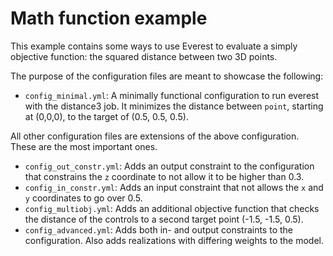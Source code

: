 # Math function example

This example contains some ways to use Everest to evaluate a simply objective function: the squared distance between two 3D points.

The purpose of the configuration files are meant to showcase the following:

- `config_minimal.yml`: A minimally functional configuration to run everest with the distance3 job. It minimizes the distance between `point`, starting at (0,0,0), to the target of (0.5, 0.5, 0.5).

All other configuration files are extensions of the above configuration. These are the most important ones.
- `config_out_constr.yml`: Adds an output constraint to the configuration that constrains the `z` coordinate to not allow it to be higher than 0.3.
- `config_in_constr.yml`:  Adds an input constraint that not allows the `x` and `y` coordinates to go over 0.5.
- `config_multiobj.yml`: Adds an additional objective function that checks the distance of the controls to a second target point (-1.5, -1.5, 0.5).
- `config_advanced.yml`: Adds both in- and output constraints to the configuration. Also adds realizations with differing weights to the model.
